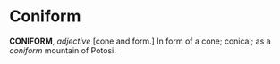 # Coniform

**CONIFORM**, _adjective_ \[cone and form.\] In form of a cone; conical; as a _coniform_ mountain of Potosi.
